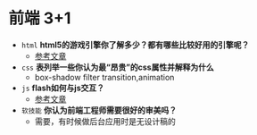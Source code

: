 # 前端 3+1
- `html` **html5的游戏引擎你了解多少？都有哪些比较好用的引擎呢？**
  - [参考文章](https://www.zhihu.com/question/20079322)
- `css` **表列举一些你认为最“昂贵”的css属性并解释为什么**
  - box-shadow filter transition,animation
- `js` **flash如何与js交互？**
  - [参考文章](https://www.cnblogs.com/zzy-run-92/p/9060048.html)
- `软技能` **你认为前端工程师需要很好的审美吗？**
  - 需要，有时候做后台应用时是无设计稿的